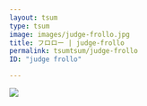 ```yaml
---
layout: tsum
type: tsum
image: images/judge-frollo.jpg
title: フロロー | judge-frollo
permalink: tsumtsum/judge-frollo
ID: "judge frollo"

---
```

<img class="ui image" src="../images/judge-frollo.jpg">
